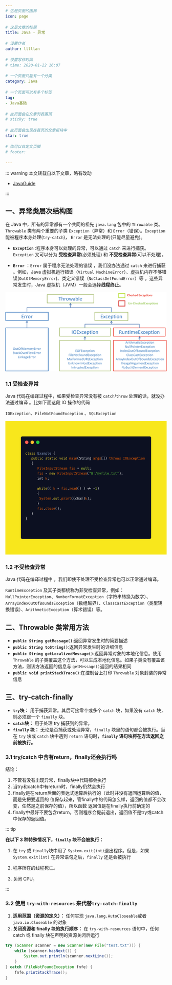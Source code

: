 ```yaml
---
# 这是页面的图标
icon: page

# 这是文章的标题
title: Java - 异常

# 设置作者
author: lllllan

# 设置写作时间
# time: 2020-01-22 16:07

# 一个页面只能有一个分类
category: Java

# 一个页面可以有多个标签
tag:
- Java基础

# 此页面会在文章列表置顶
# sticky: true

# 此页面会出现在首页的文章板块中
star: true

# 你可以自定义页脚
# footer:

---
```




::: warning 本文转载自以下文章，略有改动

- [JavaGuide](https://javaguide.cn/)

:::





## 一、异常类层次结构图

在 Java 中，所有的异常都有一个共同的祖先 `java.lang` 包中的 `Throwable` 类。`Throwable` 类有两个重要的子类 `Exception`（异常）和 `Error`（错误）。`Exception` 能被程序本身处理(`try-catch`)， `Error` 是无法处理的(只能尽量避免)。

- **`Exception`** :程序本身可以处理的异常，可以通过 `catch` 来进行捕获。`Exception` 又可以分为 **受检查异常**(必须处理) 和 **不受检查异常**(可以不处理)。

- **`Error`** ：`Error` 属于程序无法处理的错误 ，我们没办法通过 `catch` 来进行捕获 。例如，Java 虚拟机运行错误（`Virtual MachineError`）、虚拟机内存不够错误(`OutOfMemoryError`)、类定义错误（`NoClassDefFoundError`）等 。这些异常发生时，Java 虚拟机（JVM）一般会选择**线程终止**。

![img](README.assets/Java异常类层次结构图2-16463581576452-16463582756464.png)


### 1.1 受检查异常

Java 代码在编译过程中，如果受检查异常没有被 `catch`/`throw` 处理的话，就没办法通过编译 。比如下面这段 IO 操作的代码

`IOException`、`FileNotFoundException` 、`SQLException`

![image-20220304094533701](README.assets/image-20220304094533701.png)



### 1.2 不受检查异常

Java 代码在编译过程中 ，我们即使不处理不受检查异常也可以正常通过编译。

`RuntimeException` 及其子类都统称为非受检查异常，例如：`NullPointerException`、`NumberFormatException`（字符串转换为数字）、`ArrayIndexOutOfBoundsException`（数组越界）、`ClassCastException`（类型转换错误）、`ArithmeticException`（算术错误）等。



## 二、Throwable 类常用方法

- **`public String getMessage()`**:返回异常发生时的简要描述
- **`public String toString()`**:返回异常发生时的详细信息
- **`public String getLocalizedMessage()`**:返回异常对象的本地化信息。使用 `Throwable` 的子类覆盖这个方法，可以生成本地化信息。如果子类没有覆盖该方法，则该方法返回的信息与 `getMessage()`返回的结果相同
- **`public void printStackTrace()`**:在控制台上打印 `Throwable` 对象封装的异常信息



## 三、try-catch-finally

- **`try`块：** 用于捕获异常。其后可接零个或多个 `catch` 块，如果没有 `catch` 块，则必须跟一个 `finally` 块。
- **`catch`块：** 用于处理 try 捕获到的异常。
- **`finally` 块：** 无论是否捕获或处理异常，`finally` 块里的语句都会被执行。当在 `try` 块或 `catch` 块中遇到 `return` 语句时，**`finally` 语句块将在方法返回之前被执行。**



### 3.1 try/catch 中含有return，finally还会执行吗

结论：

1. 不管有没有出现异常，finally块中代码都会执行
2. 当try和catch中有return时，finally仍然会执行
3. finally是在return后面的表达式运算后执行的（此时并没有返回运算后的值，而是先把要返回的 值保存起来，管finally中的代码怎么样，返回的值都不会改变，任然是之前保存的值），所以函数 返回值是在finally执行前确定的
4. finally中最好不要包含return，否则程序会提前退出，返回值不是try或catch中保存的返回值。



::: tip

**在以下 3 种特殊情况下，`finally` 块不会被执行：**

1. 在 `try` 或 `finally`块中用了 `System.exit(int)`退出程序。但是，如果 `System.exit(int)` 在异常语句之后，`finally` 还是会被执行

2. 程序所在的线程死亡。

3. 关闭 CPU。

:::



### 3.2 使用 `try-with-resources` 来代替`try-catch-finally`

1. **适用范围（资源的定义）：** 任何实现 `java.lang.AutoCloseable`或者 `java.io.Closeable` 的对象
2. **关闭资源和 finally 块的执行顺序：** 在 `try-with-resources` 语句中，任何 catch 或 finally 块在声明的资源关闭后运行

```java
try (Scanner scanner = new Scanner(new File("test.txt"))) {
    while (scanner.hasNext()) {
        System.out.println(scanner.nextLine());
    }
} catch (FileNotFoundException fnfe) {
    fnfe.printStackTrace();
}
```

